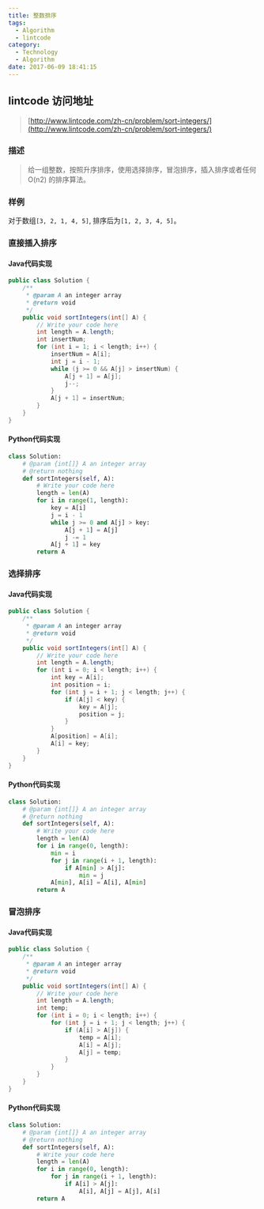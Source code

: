 ```yaml
---
title: 整数排序
tags:
  - Algorithm
  - lintcode
category:
  - Technology
  - Algorithm
date: 2017-06-09 18:41:15
---
```



## lintcode 访问地址

> [http://www.lintcode.com/zh-cn/problem/sort-integers/](http://www.lintcode.com/zh-cn/problem/sort-integers/)

### 描述

> 给一组整数，按照升序排序，使用选择排序，冒泡排序，插入排序或者任何 O(n2) 的排序算法。

### 样例

对于数组`[3, 2, 1, 4, 5]`, 排序后为`[1, 2, 3, 4, 5]`。

<!-- more -->

### 直接插入排序

#### Java代码实现

```java
public class Solution {
    /**
     * @param A an integer array
     * @return void
     */
    public void sortIntegers(int[] A) {
        // Write your code here
        int length = A.length;
        int insertNum;
        for (int i = 1; i < length; i++) {
            insertNum = A[i];
            int j = i - 1;
            while (j >= 0 && A[j] > insertNum) {
                A[j + 1] = A[j];
                j--;
            }
            A[j + 1] = insertNum;
        }
    }
}
```

#### Python代码实现

```python
class Solution:
    # @param {int[]} A an integer array
    # @return nothing
    def sortIntegers(self, A):
        # Write your code here
        length = len(A)
        for i in range(1, length):
            key = A[i]
            j = i - 1
            while j >= 0 and A[j] > key:
                A[j + 1] = A[j]
                j -= 1
            A[j + 1] = key
        return A
```

### 选择排序

#### Java代码实现

```java
public class Solution {
    /**
     * @param A an integer array
     * @return void
     */
    public void sortIntegers(int[] A) {
        // Write your code here
        int length = A.length;
        for (int i = 0; i < length; i++) {
            int key = A[i];
            int position = i;
            for (int j = i + 1; j < length; j++) {
                if (A[j] < key) {
                    key = A[j];
                    position = j;
                }
            }
            A[position] = A[i];
            A[i] = key;
        }
    }
}
```

#### Python代码实现

```python
class Solution:
    # @param {int[]} A an integer array
    # @return nothing
    def sortIntegers(self, A):
        # Write your code here
        length = len(A)
        for i in range(0, length):
            min = i
            for j in range(i + 1, length):
                if A[min] > A[j]:
                    min = j
            A[min], A[i] = A[i], A[min]
        return A
```

### 冒泡排序

#### Java代码实现

```java
public class Solution {
    /**
     * @param A an integer array
     * @return void
     */
    public void sortIntegers(int[] A) {
        // Write your code here
        int length = A.length;
        int temp;
        for (int i = 0; i < length; i++) {
            for (int j = i + 1; j < length; j++) {
                if (A[i] > A[j]) {
                    temp = A[i];
                    A[i] = A[j];
                    A[j] = temp;
                }
            }
        }
    }
}
```

#### Python代码实现

```python
class Solution:
    # @param {int[]} A an integer array
    # @return nothing
    def sortIntegers(self, A):
        # Write your code here
        length = len(A)
        for i in range(0, length):
            for j in range(i + 1, length):
                if A[i] > A[j]:
                    A[i], A[j] = A[j], A[i]
        return A
```
